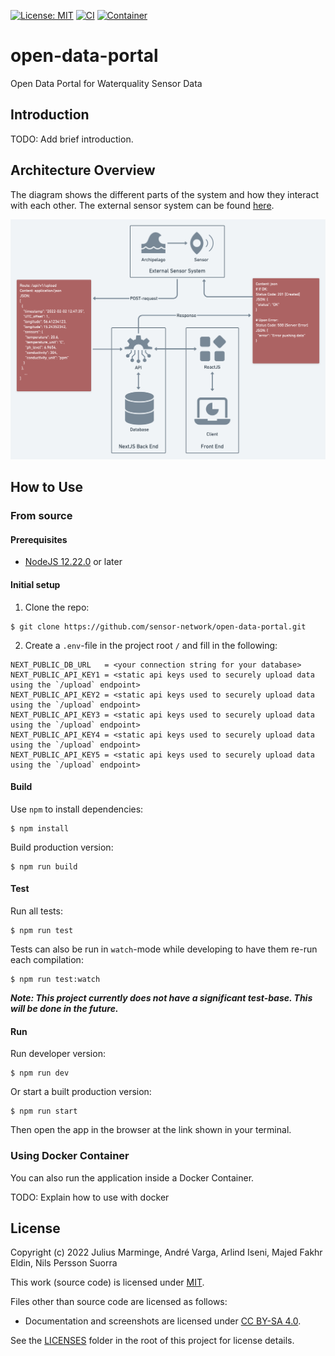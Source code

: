 [![License: MIT](https://img.shields.io/badge/License-MIT-yellow.svg)](https://opensource.org/licenses/MIT)
[![CI](https://github.com/sensor-network/open-data-portal/actions/workflows/integrate.yml/badge.svg)](https://github.com/sensor-network/open-data-portal/actions/workflows/integrate.yml)
[![Container](https://github.com/sensor-network/open-data-portal/actions/workflows/docker.yml/badge.svg)](https://github.com/sensor-network/open-data-portal/actions/workflows/docker.yml)

# open-data-portal

Open Data Portal for Waterquality Sensor Data

## Introduction

TODO: Add brief introduction.

## Architecture Overview
The diagram shows the different parts of the system and how they interact with each other. The external sensor system can be found [here](https://github.com/sensor-network/sensor-collector).

![Architecture Overview Diagram](docs/architecture.png)

## How to Use

### From source

#### Prerequisites

- [NodeJS 12.22.0](https://nodejs.org/en/) or later

#### Initial setup

1. Clone the repo:
```console
$ git clone https://github.com/sensor-network/open-data-portal.git
```

2. Create a `.env`-file in the project root `/` and fill in the following:
```
NEXT_PUBLIC_DB_URL   = <your connection string for your database>
NEXT_PUBLIC_API_KEY1 = <static api keys used to securely upload data using the `/upload` endpoint>
NEXT_PUBLIC_API_KEY2 = <static api keys used to securely upload data using the `/upload` endpoint>
NEXT_PUBLIC_API_KEY3 = <static api keys used to securely upload data using the `/upload` endpoint>
NEXT_PUBLIC_API_KEY4 = <static api keys used to securely upload data using the `/upload` endpoint>
NEXT_PUBLIC_API_KEY5 = <static api keys used to securely upload data using the `/upload` endpoint>
```

#### Build

Use `npm` to install dependencies:
```console
$ npm install
```

Build production version:
```console
$ npm run build
```

#### Test

Run all tests:
````console
$ npm run test
````
Tests can also be run in `watch`-mode while developing to have them re-run each compilation:
````console
$ npm run test:watch
````

***Note: This project currently does not have a significant test-base. This will be done in the future.***


#### Run

Run developer version:
```console
$ npm run dev
```

Or start a built production version:
```console
$ npm run start
```

Then open the app in the browser at the link shown in your terminal.

### Using Docker Container

You can also run the application inside a Docker Container.

TODO: Explain how to use with docker

## License

Copyright (c) 2022 Julius Marminge, André Varga, Arlind Iseni, Majed Fakhr Eldin, Nils Persson Suorra

This work (source code) is licensed under [MIT](./LICENSES/MIT.txt).

Files other than source code are licensed as follows:

- Documentation and screenshots are licensed under [CC BY-SA 4.0](./LICENSES/CC-BY-SA-4.0.txt).

See the [LICENSES](./LICENSES/) folder in the root of this project for license details.
